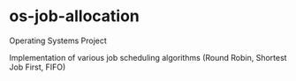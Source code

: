 # os-job-allocation
Operating Systems Project

Implementation of various job scheduling algorithms (Round Robin, Shortest Job First, FIFO) 
